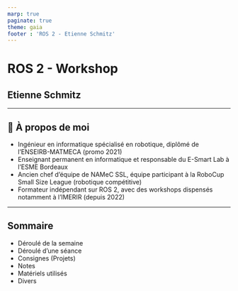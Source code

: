```yaml
---
marp: true
paginate: true
theme: gaia
footer : 'ROS 2 - Etienne Schmitz'
---
```


<style>
    footer {
        text-align: right;
        margin-right : 30px;
    }
</style>

<!-- _class: lead -->
<!-- _paginate: false -->
<!-- _footer: "" -->

# ROS 2  - Workshop

## Etienne Schmitz

---

## 👤 À propos de moi

- Ingénieur en informatique spécialisé en robotique, diplômé de l’ENSEIRB-MATMECA (promo 2021)
- Enseignant permanent en informatique et responsable du E-Smart Lab à l’ESME Bordeaux
- Ancien chef d’équipe de NAMeC SSL, équipe participant à la RoboCup Small Size League (robotique compétitive)
- Formateur indépendant sur ROS 2, avec des workshops dispensés notamment à l’IMERIR (depuis 2022)

---

<!-- _class: lead -->

## Sommaire

- Déroulé de la semaine
- Déroulé d’une séance
- Consignes (Projets)
- Notes
- Matériels utilisés
- Divers

